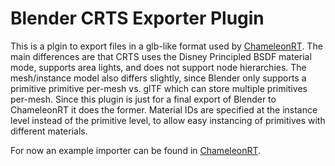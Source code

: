 # Blender CRTS Exporter Plugin

This is a plgin to export files in a glb-like format used by
[ChameleonRT](https://github.com/Twinklebear/ChameleonRT).
The main differences are that CRTS uses the
Disney Principled BSDF material mode, supports area lights,
and does not support node hierarchies. The mesh/instance model
also differs slightly, since Blender only supports a primitive
primitive per-mesh vs. glTF which can store multiple primitives
per-mesh. Since this plugin is just for a final export of Blender to
ChameleonRT it does the former. Material IDs are specified at
the instance level instead of the primitive level, to allow
easy instancing of primitives with different materials.

For now an example importer can be found in
[ChameleonRT](https://github.com/Twinklebear/ChameleonRT/blob/crts/util/scene.cpp#L363-L475).

